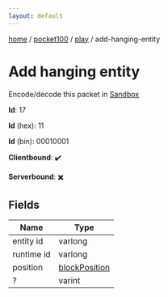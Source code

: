 ```yaml
---
layout: default
---
```


[home](/)  /  [pocket100](/protocol/pocket100)  /  [play](/protocol/pocket100/play)  /  add-hanging-entity

# Add hanging entity

Encode/decode this packet in [Sandbox](../../../sandbox/pocket100#play.add_hanging_entity)

**Id**: 17

**Id** (hex): 11

**Id** (bin): 00010001

**Clientbound**: ✔️

**Serverbound**: ✖️

## Fields

Name | Type
---|---
entity id | varlong
runtime id | varlong
position | [blockPosition](/protocol/pocket100/types/block-position)
? | varint
